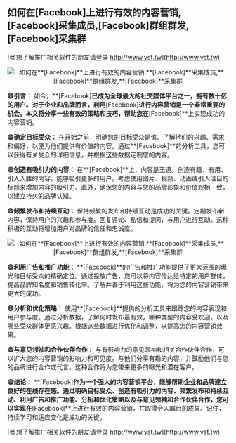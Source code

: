 ## **如何在**[Facebook]**上进行有效的内容营销,**[Facebook]**采集成员,**[Facebook]**群组群发,**[Facebook]**采集群**

[😍想了解推广相关软件的朋友请登录 http://www.vst.tw](http://www.vst.tw)

 <center><img src="https://vst.tw/MP4/tuiguang/png/5.png" alt="如何在**[Facebook]**上进行有效的内容营销,**[Facebook]**采集成员,**[Facebook]**群组群发,**[Facebook]**采集群"></center>

**😄引言：**
如今，**[Facebook]**已成为全球最大的社交媒体平台之一，拥有数十亿的用户。对于企业和品牌而言，利用**[Facebook]**进行内容营销是一个非常重要的机会。本文将分享一些有效的策略和技巧，帮助您在**[Facebook]**上实现成功的内容营销。

**😄确定目标受众：**
在开始之前，明确您的目标受众是谁。了解他们的兴趣、需求和偏好，以便为他们提供有价值的内容。通过**[Facebook]**的分析工具，您可以获得有关受众的详细信息，并根据这些数据定制您的内容。

**😄创造有吸引力的内容：**
在**[Facebook]**上，内容是王道。创造有趣、有用、引人入胜的内容，能够吸引更多的用户。考虑使用图片、视频、动画或引人注目的标题来增加内容的吸引力。此外，确保您的内容与您的品牌形象和价值观相一致，以建立持久的品牌认知。

**😄频繁发布和持续互动：**
保持频繁的发布和持续互动是成功的关键。定期发布新内容，保持用户的兴趣和参与度。回复评论、私信和提问，与用户进行互动。这种积极的互动将增加用户对品牌的信任和忠诚度。

 <center><img src="https://vst.tw/MP4/tuiguang/png/1.png" alt="如何在**[Facebook]**上进行有效的内容营销,**[Facebook]**采集成员,**[Facebook]**群组群发,**[Facebook]**采集群"></center>

**😄利用广告和推广功能：**
**[Facebook]**的广告和推广功能提供了更大范围的曝光和目标受众的精确定位。通过投放广告，您可以将内容传达给特定的用户群体，提高品牌知名度和销售转化率。了解并善于利用这些功能，将为您的内容营销带来更大的成功。

**😄分析和优化策略：**
使用**[Facebook]**提供的分析工具来跟踪您的内容表现和用户参与度。通过分析数据，了解何时发布最有效，哪种类型的内容受欢迎，以及哪些受众群体更感兴趣。根据这些数据进行优化和调整，以提高您的内容营销效果。

**😄与意见领袖和合作伙伴合作：**
与有影响力的意见领袖和相关合作伙伴合作，可以扩大您的内容营销的影响力和可见度。与他们分享有趣的内容，并鼓励他们与您的品牌进行合作或代言。这种合作将为您带来更多的曝光和潜在客户。

**😄结论：**
**[Facebook]**作为一个强大的内容营销平台，能够帮助企业和品牌建立良好的在线存在感。通过明确目标受众、创造有吸引力的内容、频繁发布和持续互动、利用广告和推广功能、分析和优化策略以及与意见领袖和合作伙伴合作，您可以实现在**[Facebook]**上进行有效的内容营销，并取得令人瞩目的成果。记住，持续学习和适应变化是成功的关键。

[😍想了解推广相关软件的朋友请登录 http://www.vst.tw](http://www.vst.tw)



